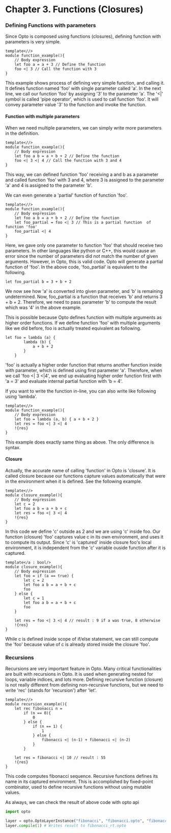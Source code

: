 # Chapter 3. Functions (Closures)

### Defining Functions with parameters
Since Opto is composed using functions (closures), defining function with parameters is very simple.

```
template<//>
module function_example(){
    // Body expression
    let foo a = a + 3 // Define the function
    foo <| 3 // Call the function with 3
}
```
This example shows process of defining very simple function, and calling it. It defines function named 'foo' with single parameter called 'a'. In the next line, we call our function 'foo' by assigning '3' to the parameter 'a'. 
The '<|' symbol is called 'pipe operator', which is used to call function 'foo'. It will convey parameter value '3' to the function and invoke the function.


#### Function with multiple parameters
When we need multiple parameters, we can simply write more parameters in the definition.
```
template<//>
module function_example(){
    // Body expression
    let foo a b = a + b + 2 // Define the function
    foo <| 3 <| 4 // Call the function with 3 and 4
}
```

This way, we can defined function 'foo' receiving a and b as a parameter and called function 'foo' with 3 and 4, where 3 is assigned to the parameter 'a' and 4 is assigned to the parameter 'b'.

We can even generate a 'partial' function of function 'foo'.
```
template<//>
module function_example(){
    // Body expression
    let foo a b = a + b + 2 // Define the function
    let foo_partial = foo <| 3 // This is a partial function  of function 'foo'
    foo_partial <| 4
}
```
Here, we gave only one parameter to function 'foo' that should receive two parameters. In other languages like python or C++, this would cause an error since the number of parameters did not match the number of given arguments. However, in Opto, this is valid code. Opto will generate a partial function of 'foo'. In the above code, 'foo_partial' is equivalent to the following.

```
let foo_partial b = 3 + b + 2
```
We now see how 'a' is converted into given parameter, and 'b' is remaining undetermined. Now, foo_partial is a function that receives 'b' and returns 3 + b + 2.
Therefore, we need to pass parameter 'b' to compute the result which was '4' in the above example.

This is possible because Opto defines function with multiple arguments as higher order functions.
If we define function 'foo' with multiple arguments like we did before, foo is actually treated equivalent as following.

```
let foo = lambda (a) {
        lambda (b) {
            a + b + 2
        }
    }

```
'foo' is actually a higher order function that returns another function inside with parameter, which is defined using first parameter 'a'. Therefore, when we call 'foo <| 3 <|4', we end up evaluating higher order function first with 'a = 3' and evaluate internal partial function with 'b = 4'.  


If you want to write the function in-line, you can also write like following using 'lambda'.
```
template<//>
module function_example(){
    // Body expression
    let foo = lambda (a, b) { a + b + 2 }
    let res = foo <| 3 <| 4
    !{res}
}
```
This example does exactly same thing as above. The only difference is syntax.

#### Closure
Actually, the accurate name of calling 'function' in Opto is 'closure'. It is called closure because our functions capture values automatically that were in the environment when it is defined.  See the following example.
```
template<//>
module closure_example(){
    // Body expression
    let c = 2
    let foo a b = a + b + c
    let res = foo <| 3 <| 4
    !{res}
}
```
In this code we define 'c' outside as 2 and we are using 'c' inside foo. Our function (closure) 'foo' captures value c in its own environment, and uses it to compute its output. Since 'c' is 'captured' inside closure foo's local environment, it is independent from the 'c' variable ouside function after it is captured.

```
template</a : bool/>
module closure_example(){
    // Body expression
    let foo = if (a == true) {
        let c = 2
        let foo a b = a + b + c
        foo
    } else {
        let c = 1
        let foo a b = a + b + c
        foo
    }

    let res = foo <| 3 <| 4 // result : 9 if a was true, 8 otherwise
    !{res}
}

```
While c is defined inside scope of if/else statement, we can still compute the 'foo' because value of c is already stored inside the closure 'foo'.

### Recursions
Recursions are very important feature in Opto. Many critical functionalities are built with recursions in Opto. It is used when generating nested for loops, variable indices, and lots more.
Defining recursive function (closure) is not really different from defining non-recursive functions, but we need to write 'rec' (stands for 'recursion') after 'let'.
```
template<//>
module recursion_example(){
    let rec fibonacci n = 
        if (n == 0){
            0
        } else {
            if (n == 1) {
                1
            } else {
                fibonacci <| (n-1) + fibonacci <| (n-2)
            }
        }

    let res = fibonacci <| 10 // result : 55
    !{res}
}
```
This code computes fibonacci sequence. Recursive functions defines its name in its captured environment. This is accomplished by fixed-point combinator, used to define recursive functions without using mutable values.

As always, we can check the result of above code with opto api

```python
import opto

layer = opto.OptoLayerInstance("fibonacci", "fibonacci.opto", "fibonacci_rt.opto")
layer.compile(1) # Writes result to fibonacci_rt.opto
```


